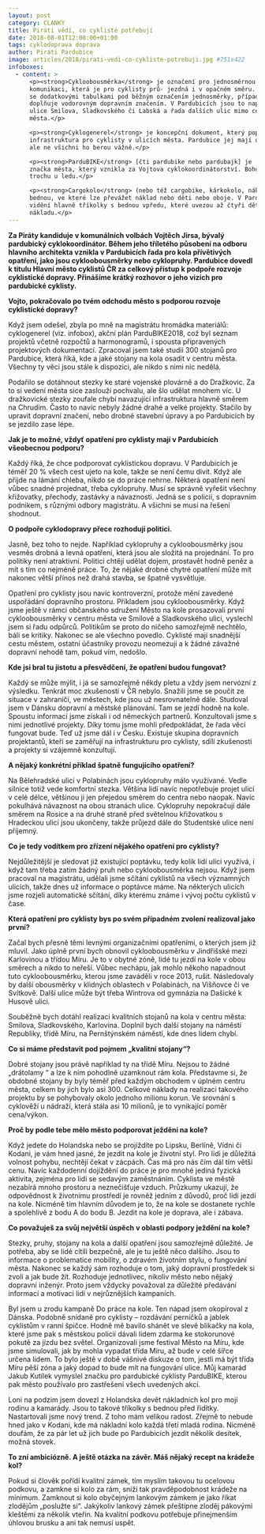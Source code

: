 ```yaml
---
layout: post
category: CLANKY
title: Piráti vědí, co cyklisté potřebují
date: 2018-08-01T12:00:00+01:00
tags: cyklodoprava doprava
author: Piráti Pardubice
image: articles/2018/pirati-vedi-co-cykliste-potrebuji.jpg #751x422
infoboxes:
  - content: >
      <p><strong>Cykloobousměrka</strong> je označení pro jednosměrnou
      komunikaci, která je pro cyklisty prů- jezdná i v opačném směru. Označuje
      se dodatkovými tabulkami pod běžným označením jednosměrky, případně se
      doplňuje vodorovným dopravním značením. V Pardubicích jsou to například
      ulice Smilova, Sladkovského či Labská a řada dalších ulic mimo centrum
      města.</p>

      <p><strong>Cyklogenerel</strong> je koncepční dokument, který popisuje, jak by měla vypadat
      infrastruktura pro cyklisty v ulicích města. Pardubice jej mají od roku 2013,
      ale ne všichni ho berou vážně.</p>

      <p><strong>ParduBIKE</strong> [čti pardubike nebo pardubajk] je
      značka města, který vznikla za Vojtova cyklokoordinátorství. Bohužel nyní je tak
      trochu u ledu.</p>

      <p><strong>Cargokolo</strong> (nebo též cargobike, kárkokolo, nákladní kolo) je označení pro kolo s
      bednou, ve které lze převážet náklad nebo děti nebo oboje. V Pardubicích jsou k
      vidění hlavně tříkolky s bednou vpředu, které uvezou až čtyři děti nebo metrák
      nákladu.</p>
---
```


**Za Piráty kandiduje v komunálních volbách Vojtěch Jirsa, bývalý pardubický
cyklokoordinátor. Během jeho tříletého působení na odboru hlavního architekta
vznikla v Pardubicích řada pro kola přívětivých opatření, jako jsou
cykloobousměrky nebo cyklopruhy. Pardubice dovedl k titulu Hlavní město cyklistů
ČR za celkový přístup k podpoře rozvoje cyklistické dopravy. Přinášíme krátký
rozhovor o jeho vizích pro pardubické cyklisty.**

**Vojto, pokračovalo po tvém odchodu město s podporou rozvoje cyklistické dopravy?**

Když jsem odešel, zbyla po mně na magistrátu hromádka materiálů: cyklogenerel
(viz. infobox), akční plán ParduBIKE2018, což byl seznam projektů včetně
rozpočtů a harmonogramů, i spousta připravených projektových dokumentací.
Zpracoval jsem také studii 300 stojanů pro Pardubice, která říká, kde a jaké
stojany na kola osadit v centru města. Všechny ty věci jsou stále k dispozici,
ale nikdo s nimi nic nedělá.

Podařilo se dotáhnout stezky ke staré vojenské plovárně a do Dražkovic. Za to si
vedení města sice zaslouží pochvalu, ale šlo udělat mnohem víc. U dražkovické
stezky zoufale chybí navazující infrastruktura hlavně směrem na Chrudim. Často
to navíc nebyly žádné drahé a velké projekty. Stačilo by upravit dopravní
značení, nebo drobné stavební úpravy a po Pardubicích by se jezdilo zase lépe.

**Jak je to možné, vždyť opatření pro cyklisty mají v Pardubicích všeobecnou
podporu?**

Každý říká, že chce podporovat cyklistickou dopravu. V Pardubicích je téměř 20 %
všech cest ujeto na kole, takže se není čemu divit. Když ale přijde na lámání
chleba, nikdo se do práce nehrne. Některá opatření není vůbec snadné projednat,
třeba cyklopruhy. Musí se správně vyřešit všechny křižovatky, přechody, zastávky
a návaznosti. Jedná se s policií, s dopravním podnikem, s různými odbory
magistrátu. A všichni se musí na řešení shodnout.

**O podpoře cyklodopravy přece rozhodují politici.**

Jasně, bez toho to nejde. Například cyklopruhy a cykloobousměrky jsou vesměs
drobná a levná opatření, která jsou ale složitá na projednání. To pro politiky
není atraktivní. Politici chtějí udělat dojem, prostavět hodně peněz a mít s tím
co nejméně práce. To, že nějaké drobné chytré opatření může mít nakonec větší
přínos než drahá stavba, se špatně vysvětluje.

Opatření pro cyklisty jsou navíc kontroverzní, protože mění zavedené uspořádání
dopravního prostoru. Příkladem jsou cykloobousměrky. Když jsme ještě v rámci
občanského sdružení Město na kole prosazovali první cykloobousměrky v centru
města ve Smilově a Sladkovského ulici, vyslechl jsem si řadu odpůrců. Politikům
se proto do ničeho samozřejmě nechtělo, báli se kritiky. Nakonec se ale všechno
povedlo. Cyklisté mají snadnější cestu městem, ostatní účastníky provozu
neomezují a k žádné závažné dopravní nehodě tam, pokud vím, nedošlo.

**Kde jsi bral tu jistotu a přesvědčení, že opatření budou fungovat?**

Každý se může mýlit, i já se samozřejmě někdy pletu a vždy jsem nervózní z
výsledku. Tenkrát moc zkušeností v ČR nebylo. Snažili jsme se poučit ze situace
v zahraničí, ve městech, kde jsou už nesrovnatelně dále. Studoval jsem v Dánsku
dopravní a městské plánování. Tam se jezdí hodně na kole. Spoustu informací jsme
získali i od německých partnerů. Konzultovali jsme s nimi jednotlivé projekty.
Díky tomu jsme mohli předpokládat, že řada věcí fungovat bude. Teď už jsme dál i
v Česku. Existuje skupina dopravních projektantů, kteří se zaměřují na
infrastrukturu pro cyklisty, sdílí zkušenosti a projekty si vzájemně konzultují.

**A nějaký konkrétní příklad špatně fungujícího opatření?**

Na Bělehradské ulici v Polabinách jsou cyklopruhy málo využívané. Vedle silnice
totiž vede komfortní stezka. Většina lidí navíc nepotřebuje projet ulicí v celé
délce, většinou ji jen přejedou směrem do centra nebo naopak. Navíc pokulhává
návaznost na obou stranách ulice. Cyklopruhy nepokračují dále směrem na Rosice a
na druhé straně před světelnou křižovatkou s Hradeckou ulicí jsou ukončeny,
takže průjezd dále do Studentské ulice není příjemný.

**Co je tedy vodítkem pro zřízení nějakého opatření pro cyklisty?**

Nejdůležitější je sledovat již existující poptávku, tedy kolik lidí ulici
využívá, i když tam třeba zatím žádný pruh nebo cykloobousměrka nejsou. Když
jsem pracoval na magistrátu, udělali jsme sčítání cyklistů na všech významných
ulicích, takže dnes už informace o poptávce máme. Na některých ulicích jsme
rozjeli automatické sčítání, díky kterému známe i vývoj počtu cyklistů v čase.

**Která opatření pro cyklisty bys po svém případném zvolení realizoval jako první?**

Začal bych přesně těmi levnými organizačními opatřeními, o kterých jsem již
mluvil. Jako úplně první bych obnovil cykloobousměrku v Jindřišské mezi
Karlovinou a třídou Míru. Je to v obytné zóně, lidé tu jezdí na kole v obou
směrech a nikdo to neřeší. Vůbec nechápu, jak mohlo někoho napadnout tuto
cykloobousměrku, kterou jsme zaváděli v roce 2013, rušit. Následovaly by další
obousměrky v klidných oblastech v Polabinách, na Višňovce či ve Svítkově. Další
ulice může být třeba Wintrova od gymnázia na Dašické k Husově ulici.


Souběžně bych dotáhl realizaci kvalitních stojanů na kola v centru města:
Smilova, Sladkovského, Karlovina. Doplnil bych další stojany na náměstí
Republiky, třídě Míru, na Pernštýnském náměstí, kde dnes lidem chybí.

**Co si máme představit pod pojmem „kvalitní stojany“?**

Dobré stojany jsou právě například ty na třídě Míru. Nejsou to žádné „drátolamy
“ a lze k nim pohodlně uzamknout rám kola. Představme si, že obdobné stojany by
byly téměř před každým obchodem v úplném centru města, celkem by jich bylo asi 300. Celkové náklady na realizaci takového projektu by se pohybovaly okolo
jednoho milionu korun. Ve srovnání s cyklověží u nádraží, která stála asi 10
milionů, je to vynikající poměr cena/výkon.

**Proč by podle tebe mělo město podporovat ježdění na kole?**

Když jedete do Holandska nebo se projíždíte po Lipsku, Berlíně, Vídni či Kodani,
je vám hned jasné, že jezdit na kole je životní styl. Pro lidi je důležitá
volnost pohybu, nechtějí čekat v zácpách. Čas má pro nás čím dál tím větší cenu.
Navíc každodenní dojíždění do práce je pro mnohé jediná fyzická aktivita,
zejména pro lidi se sedavým zaměstnáním. Cyklista ve městě nezabírá mnoho
prostoru a neznečišťuje vzduch. Průzkumy ukazují, že odpovědnost k životnímu
prostředí je rovněž jedním z důvodů, proč lidi jezdí na kole. Nicméně tím
hlavním důvodem je to, že na kole se dostanete rychle a spolehlivě z bodu A do
bodu B. Jezdit na kole je doprava, ale i zábava.

**Co považuješ za svůj největší úspěch v oblasti podpory ježdění na kole?**

Stezky, pruhy, stojany na kola a další opatření jsou samozřejmě důležité. Je
potřeba, aby se lidé cítili bezpečně, ale je tu ještě něco dalšího. Jsou to
informace o problematice mobility, o zdravém životním stylu, o fungování města.
Nakonec se každý sám rozhoduje o tom, jaký dopravní prostředek si zvolí a jak
bude žít. Rozhoduje jednotlivec, nikoliv město nebo nějaký dopravní inženýr.
Proto jsem vždycky považoval za důležité předávání informací a motivaci lidí v
nejrůznějších kampaních.

Byl jsem u zrodu kampaně Do práce na kole. Ten nápad jsem okopíroval z Dánska.
Podobně snídaně pro cyklisty – rozdávání perníčků a jablek cyklistům v ranní
špičce. Hodně mě bavilo shánět ve slevě blikačky na kola, které jsme pak s
městskou policií dávali lidem zdarma ke stokorunové pokutě za jízdu bez světel.
Organizovali jsme festival Město na Míru, kde jsme simulovali, jak by mohla
vypadat třída Míru, až bude v celé šířce určena lidem. To bylo ještě v době
vášnivé diskuze o tom, jestli má být třída Míru pěší zóna a jaký dopad to bude
mít na fungování ulice. Můj kamarád Jakub Kutílek vymyslel značku pro pardubické
cyklisty ParduBIKE, kterou pak město používalo pro zastřešení všech uvedených
akcí.

Loni na podzim jsem dovezl z Holandska devět nákladních kol pro mojí rodinu a
kamarády. Jsou to takové tříkolky s bednou před řidítky. Nastartovali jsme nový
trend. Z toho mám velikou radost. Zřejmě to nebude hned jako v Kodani, kde má
nákladní kolo každá třetí mladá rodina. Nicméně doufám, že za pár let už jich
bude po Pardubicích jezdit několik desítek, možná stovek.

**To zní ambiciózně. A ještě otázka na závěr. Máš nějaký recept na krádeže kol?**

Pokud si člověk pořídí kvalitní zámek, tím myslím takovou tu ocelovou podkovu, a
zamkne si kolo za rám, sníží tak pravděpodobnost krádeže na minimum. Zamknout si
kolo obyčejným lankovým zámkem je jako říkat zlodějům „poslužte si“. Jakýkoliv
lankový zámek přeštípne zloděj pákovými kleštěmi za několik vteřin. Na kvalitní
podkovu potřebuje přinejmenším úhlovou brusku a ani tak nemusí uspět.
